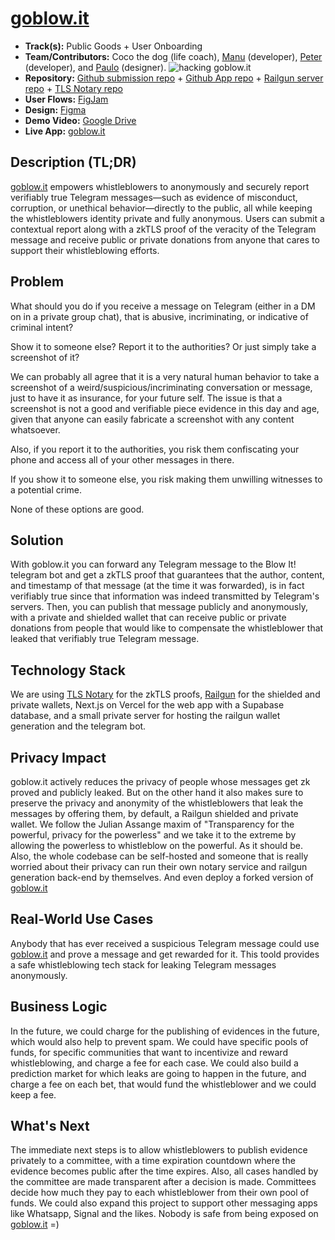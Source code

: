 # [goblow.it](https://goblow.it)

- **Track(s):** Public Goods + User Onboarding
- **Team/Contributors:** Coco the dog (life coach), [Manu](https://github.com/frosimanuel) (developer), [Peter](https://github.com/petermlyon) (developer), and [Paulo](https://github.com/paulofonseca1987) (designer).
![hacking goblow.it](https://github.com/paulofonseca1987/goblow.it/blob/main/projects/go-blow-it/teamphoto.jpg?raw=true)
- **Repository:** [Github submission repo](https://github.com/paulofonseca1987/goblow.it/tree/main/projects/go-blow-it) + [Github App repo](https://github.com/frosimanuel/blowit) + [Railgun server repo](https://github.com/frosimanuel/railgun_server) + [TLS Notary repo](https://github.com/petermlyon/tlsn)
- **User Flows:** [FigJam](https://www.figma.com/board/96V8WgvzTCaZWilTGMU1JR/blow-it?node-id=0-1&t=aiJEr5h2Ui0i59rD-1)
- **Design:** [Figma](https://www.figma.com/design/e3VXYvyal2h3qjdLCWQyk3/blow-it?node-id=0-1&t=VpCj1SNxeQZLXEhC-1)
- **Demo Video:** [Google Drive](https://drive.google.com/file/d/1wVESSAhnmYXbyzxEfB_etM-8s12ZULwN/view?usp=sharing)
- **Live App:** [goblow.it](https://goblow.it)

## Description (TL;DR)
[goblow.it](https://goblow.it) empowers whistleblowers to anonymously and securely report verifiably true Telegram messages—such as evidence of misconduct, corruption, or unethical behavior—directly to the public, all while keeping the whistleblowers identity private and fully anonymous. Users can submit a contextual report along with a zkTLS proof of the veracity of the Telegram message and receive public or private donations from anyone that cares to support their whistleblowing efforts.

## Problem
What should you do if you receive a message on Telegram (either in a DM on in a private group chat), that is abusive, incriminating, or indicative of criminal intent?

Show it to someone else?
Report it to the authorities?
Or just simply take a screenshot of it?

We can probably all agree that it is a very natural human behavior to take a screenshot of a weird/suspicious/incriminating conversation or message, just to have it as insurance, for your future self. The issue is that a screenshot is not a good and verifiable piece evidence in this day and age, given that anyone can easily fabricate a screenshot with any content whatsoever.

Also, if you report it to the authorities, you risk them confiscating your phone and access all of your other messages in there.

If you show it to someone else, you risk making them unwilling witnesses to a potential crime.

None of these options are good.

## Solution
With goblow.it you can forward any Telegram message to the Blow It! telegram bot and get a zkTLS proof that guarantees that the author, content, and timestamp of that message (at the time it was forwarded), is in fact verifiably true since that information was indeed transmitted by Telegram's servers. Then, you can publish that message publicly and anonymously, with a private and shielded wallet that can receive public or private donations from people that would like to compensate the whistleblower that leaked that verifiably true Telegram message.

## Technology Stack
We are using [TLS Notary](https://tlsnotary.org) for the zkTLS proofs, [Railgun](https://railgun.org) for the shielded and private wallets, Next.js on Vercel for the web app with a Supabase database, and a small private server for hosting the railgun wallet generation and the telegram bot.

## Privacy Impact
goblow.it actively reduces the privacy of people whose messages get zk proved and publicly leaked. But on the other hand it also makes sure to preserve the privacy and anonymity of the whistleblowers that leak the messages by offering them, by default, a Railgun shielded and private wallet. We follow the Julian Assange maxim of "Transparency for the powerful, privacy for the powerless" and we take it to the extreme by allowing the powerless to whistleblow on the powerful. As it should be. Also, the whole codebase can be self-hosted and someone that is really worried about their privacy can run their own notary service and railgun generation back-end by themselves. And even deploy a forked version of [goblow.it](https://goblow.it)

## Real-World Use Cases
Anybody that has ever received a suspicious Telegram message could use [goblow.it](https://goblow.it) and prove a message and get rewarded for it. This toold provides a safe whistleblowing tech stack for leaking Telegram messages anonymously.

## Business Logic
In the future, we could charge for the publishing of evidences in the future, which would also help to prevent spam. We could have specific pools of funds, for specific communities that want to incentivize and reward whistleblowing, and charge a fee for each case. We could also build a prediction market for which leaks are going to happen in the future, and charge a fee on each bet, that would fund the whistleblower and we could keep a fee.

## What's Next
The immediate next steps is to allow whistleblowers to publish evidence privately to a committee, with a time expiration countdown where the evidence becomes public after the time expires. Also, all cases handled by the committee are made transparent after a decision is made. Committees decide how much they pay to each whistleblower from their own pool of funds. We could also expand this project to support other messaging apps like Whatsapp, Signal and the likes. Nobody is safe from being exposed on [goblow.it](https://goblow.it) =)